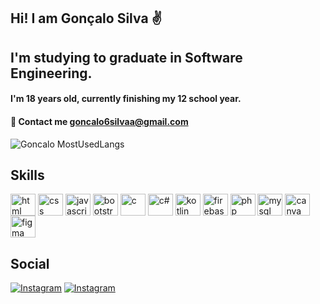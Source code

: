 ## Hi! I am Gonçalo Silva ✌️

## I'm studying to graduate in Software Engineering.

#### I'm 18 years old, currently finishing my 12 school year.
#### 📧 Contact me  goncalo6silvaa@gmail.com

![Goncalo MostUsedLangs](https://github-readme-stats.vercel.app/api/top-langs/?username=goncalosilvaa6&hide_progress=true)

## Skills
<div style="display: inline_block">
    <img align="center" alt="html" height="35" width="40" src="https://cdn.jsdelivr.net/gh/devicons/devicon/icons/html5/html5-original.svg" />
    <img align="center" alt="css" height="35" width="40" src="https://cdn.jsdelivr.net/gh/devicons/devicon/icons/css3/css3-original.svg" />
    <img align="center" alt="javascript" height="35" width="40" src="https://cdn.jsdelivr.net/gh/devicons/devicon/icons/javascript/javascript-original.svg" />
    <img align="center" alt="bootstrap" height="35" width="40" src="https://cdn.jsdelivr.net/gh/devicons/devicon/icons/bootstrap/bootstrap-original.svg" />
    <img align="center" alt="c" height="35" width="40" src="https://cdn.jsdelivr.net/gh/devicons/devicon/icons/c/c-original.svg" />
    <img align="center" alt="c#" height="35" width="40" src="https://cdn.jsdelivr.net/gh/devicons/devicon/icons/csharp/csharp-original.svg" />
    <img align="center" alt="kotlin" height="35" width="40" src="https://cdn.jsdelivr.net/gh/devicons/devicon/icons/kotlin/kotlin-original.svg" />
    <img align="center" alt="firebase" height="35" width="40" src="https://cdn.jsdelivr.net/gh/devicons/devicon/icons/firebase/firebase-plain.svg" />
    <img align="center" alt="php" height="35" width="40" src="https://cdn.jsdelivr.net/gh/devicons/devicon/icons/php/php-original.svg" />
    <img align="center" alt="mysql" height="35" width="40" src="https://cdn.jsdelivr.net/gh/devicons/devicon/icons/mysql/mysql-original.svg" />
    <img align="center" alt="canva" height="35" width="40" src="https://cdn.jsdelivr.net/gh/devicons/devicon/icons/canva/canva-original.svg" />
    <img align="center" alt="figma" height="35" width="40" src="https://cdn.jsdelivr.net/gh/devicons/devicon/icons/figma/figma-original.svg" />
</div>

## Social
[![Instagram](https://img.shields.io/badge/Instagram-E4405F?style=for-the-badge&logo=instagram&logoColor=white)](https://www.instagram.com/goncalosilvaa6/)
[![Instagram](https://img.shields.io/badge/GitHub-100000?style=for-the-badge&logo=github&logoColor=white)](https://github.com/goncalosilvaa6)
